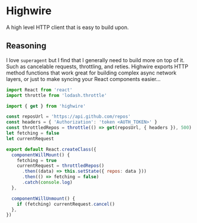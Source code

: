 # Highwire

A high level HTTP client that is easy to build upon.

## Reasoning
I love `superagent` but I find that I generally need to build more on top of it. Such as cancelable requests, throttling, and reties. Highwire exports HTTP method functions that work great for building complex async network layers, or just to make syncing your React components easier...

```javascript
import React from 'react'
import throttle from 'lodash.throttle'

import { get } from 'highwire'

const reposUrl = 'https://api.github.com/repos'
const headers = { 'Authorization': 'token <AUTH_TOKEN>' }
const throttledRepos = throttle(() => get(reposUrl, { headers }), 500)
let fetching = false
let currentRequest

export default React.createClass({
  componentWillMount() {
    fetching = true
    currentRequest = throttledRepos()
      .then((data) => this.setState({ repos: data }))
      .then(() => fetching = false)
      .catch(console.log)
  },

  componentWillUnmount() {
    if (fetching) currentRequest.cancel()
  },
})

```
